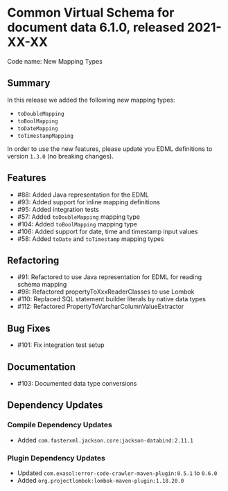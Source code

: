 # Common Virtual Schema for document data 6.1.0, released 2021-XX-XX

Code name: New Mapping Types

## Summary

In this release we added the following new mapping types:

* `toDoubleMapping`
* `toBoolMapping`
* `toDateMapping`
* `toTimestampMapping`

In order to use the new features, please update you EDML definitions to version `1.3.0` (no breaking changes).

## Features

* #88: Added Java representation for the EDML
* #93: Added support for inline mapping definitions
* #95: Added integration tests
* #57: Added `toDoubleMapping` mapping type
* #104: Added `toBoolMapping` mapping type
* #106: Added support for date, time and timestamp input values
* #58: Added `toDate` and `toTimestamp` mapping types

## Refactoring

* #91: Refactored to use Java representation for EDML for reading schema mapping
* #98: Refactored propertyToXxxReaderClasses to use Lombok
* #110: Replaced SQL statement builder literals by native data types
* #112: Refactored PropertyToVarcharColumnValueExtractor

## Bug Fixes

* #101: Fix integration test setup

## Documentation

* #103: Documented data type conversions

## Dependency Updates

### Compile Dependency Updates

* Added `com.fasterxml.jackson.core:jackson-databind:2.11.1`

### Plugin Dependency Updates

* Updated `com.exasol:error-code-crawler-maven-plugin:0.5.1` to `0.6.0`
* Added `org.projectlombok:lombok-maven-plugin:1.18.20.0`
